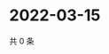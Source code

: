 # 2022-03-15

共 0 条

<!-- BEGIN WEIBO -->
<!-- 最后更新时间 Tue Mar 15 2022 03:11:53 GMT+0800 (China Standard Time) -->

<!-- END WEIBO -->
